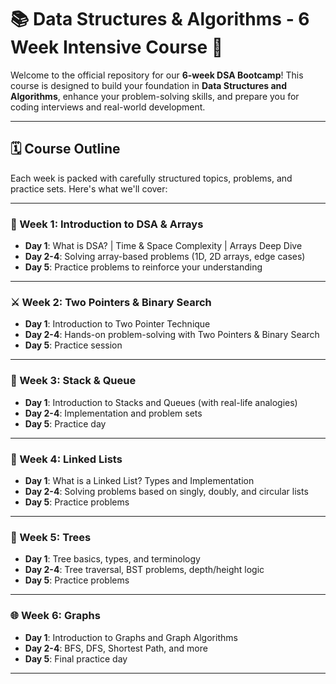 # 📚 Data Structures & Algorithms - 6 Week Intensive Course 🚀

Welcome to the official repository for our **6-week DSA Bootcamp**! This course is designed to build your foundation in **Data Structures and Algorithms**, enhance your problem-solving skills, and prepare you for coding interviews and real-world development.

---

## 🗓️ Course Outline

Each week is packed with carefully structured topics, problems, and practice sets. Here's what we'll cover:

---

### 🧠 Week 1: Introduction to DSA & Arrays
- **Day 1**: What is DSA? | Time & Space Complexity | Arrays Deep Dive
- **Day 2-4**: Solving array-based problems (1D, 2D arrays, edge cases)
- **Day 5**: Practice problems to reinforce your understanding

---

### ⚔️ Week 2: Two Pointers & Binary Search
- **Day 1**: Introduction to Two Pointer Technique
- **Day 2-4**: Hands-on problem-solving with Two Pointers & Binary Search
- **Day 5**: Practice session

---

### 🧱 Week 3: Stack & Queue
- **Day 1**: Introduction to Stacks and Queues (with real-life analogies)
- **Day 2-4**: Implementation and problem sets
- **Day 5**: Practice day

---

### 🔗 Week 4: Linked Lists
- **Day 1**: What is a Linked List? Types and Implementation
- **Day 2-4**: Solving problems based on singly, doubly, and circular lists
- **Day 5**: Practice problems

---

### 🌳 Week 5: Trees
- **Day 1**: Tree basics, types, and terminology
- **Day 2-4**: Tree traversal, BST problems, depth/height logic
- **Day 5**: Practice problems

---

### 🌐 Week 6: Graphs
- **Day 1**: Introduction to Graphs and Graph Algorithms
- **Day 2-4**: BFS, DFS, Shortest Path, and more
- **Day 5**: Final practice day

---


